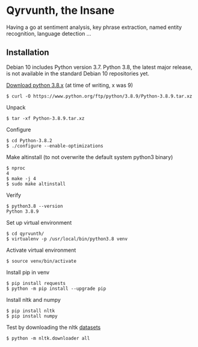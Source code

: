 # Qyrvunth, the Insane

Having a go at sentiment analysis, key phrase extraction, named entity recognition, language detection ...

## Installation

Debian 10 includes Python version 3.7. Python 3.8, the latest major release, is not available in the standard Debian 10 repositories yet.

[Download python 3.8.x](https://www.python.org/downloads/source/) (at time of writing, x was 9)

    $ curl -O https://www.python.org/ftp/python/3.8.9/Python-3.8.9.tar.xz

Unpack

    $ tar -xf Python-3.8.9.tar.xz

Configure

    $ cd Python-3.8.2
    $ ./configure --enable-optimizations

Make altinstall (to not overwrite the default system python3 binary) 

    $ nproc
    4
    $ make -j 4
    $ sudo make altinstall

Verify

    $ python3.8 --version
    Python 3.8.9

Set up virtual environment

    $ cd qyrvunth/
    $ virtualenv -p /usr/local/bin/python3.8 venv

Activate virtual environment

    $ source venv/bin/activate

Install pip in venv

    $ pip install requests
    $ python -m pip install --upgrade pip


Install nltk and numpy

    $ pip install nltk
    $ pip install numpy

Test by downloading the nltk [datasets](http://www.nltk.org/data.html)

    $ python -m nltk.downloader all